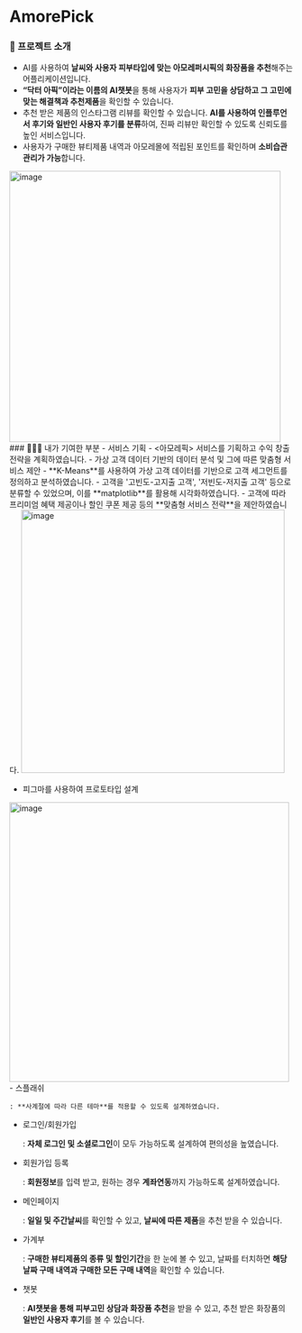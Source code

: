 # AmorePick
### 📖 프로젝트 소개
- AI를 사용하여 **날씨와 사용자 피부타입에 맞는 아모레퍼시픽의 화장품을 추천**해주는 어플리케이션입니다.
- **“닥터 아픽”이라는 이름의 AI챗봇**을 통해 사용자가 **피부 고민을 상담하고 그 고민에 맞는 해결책과 추천제품**을 확인할 수 있습니다.
- 추천 받은 제품의 인스타그램 리뷰를 확인할 수 있습니다. **AI를 사용하여 인플루언서 후기와 일반인 사용자 후기를 분류**하여, 진짜 리뷰만 확인할 수 있도록 신뢰도를 높인 서비스입니다.
- 사용자가 구매한 뷰티제품 내역과 아모레몰에 적립된 포인트를 확인하며 **소비습관 관리가 가능**합니다.
  
<img width="481" alt="image" src="https://github.com/user-attachments/assets/efaaf5d4-9782-47bc-b555-55e51767bdaf" />
### 🙋🏻‍♀️ 내가 기여한 부분
- 서비스 기획
    - <아모레픽> 서비스를 기획하고 수익 창출 전략을 계획하였습니다.
- 가상 고객 데이터 기반의 데이터 분석 및 그에 따른 맞춤형 서비스 제안
    - **K-Means**를 사용하여 가상 고객 데이터를 기반으로 고객 세그먼트를 정의하고 분석하였습니다.
    - 고객을 '고빈도-고지출 고객', '저빈도-저지출 고객' 등으로 분류할 수 있었으며, 이를 **matplotlib**를 활용해 시각화하였습니다.
    - 고객에 따라 프리미엄 혜택 제공이나 할인 쿠폰 제공 등의 **맞춤형 서비스 전략**을 제안하였습니다.
    <img width="467" alt="image" src="https://github.com/user-attachments/assets/edba96f6-22ab-47b1-a309-c137046e9730" />
      
- 피그마를 사용하여 프로토타입 설계

<img width="496" alt="image" src="https://github.com/user-attachments/assets/c052980b-7790-420e-9480-e3d253904502" />
- 스플래쉬
    
    : **사계절에 따라 다른 테마**를 적용할 수 있도록 설계하였습니다.
    
- 로그인/회원가입
    
    : **자체 로그인 및 소셜로그인**이 모두 가능하도록 설계하여 편의성을 높였습니다.
    
- 회원가입 등록
    
    : **회원정보**를 입력 받고, 원하는 경우 **계좌연동**까지 가능하도록 설계하였습니다.
    
- 메인페이지
    
    : **일일 및 주간날씨**를 확인할 수 있고, **날씨에 따른 제품**을 추천 받을 수 있습니다.
    
- 가계부
    
    : **구매한 뷰티제품의 종류 및 할인기간**을 한 눈에 볼 수 있고, 날짜를 터치하면 **해당 날짜 구매 내역과 구매한 모든 구매 내역**을 확인할 수 있습니다.
    
- 챗봇
    
    : **AI챗봇을 통해 피부고민 상담과 화장품 추천**을 받을 수 있고, 추천 받은 화장품의 **일반인 사용자 후기**를 볼 수 있습니다.
